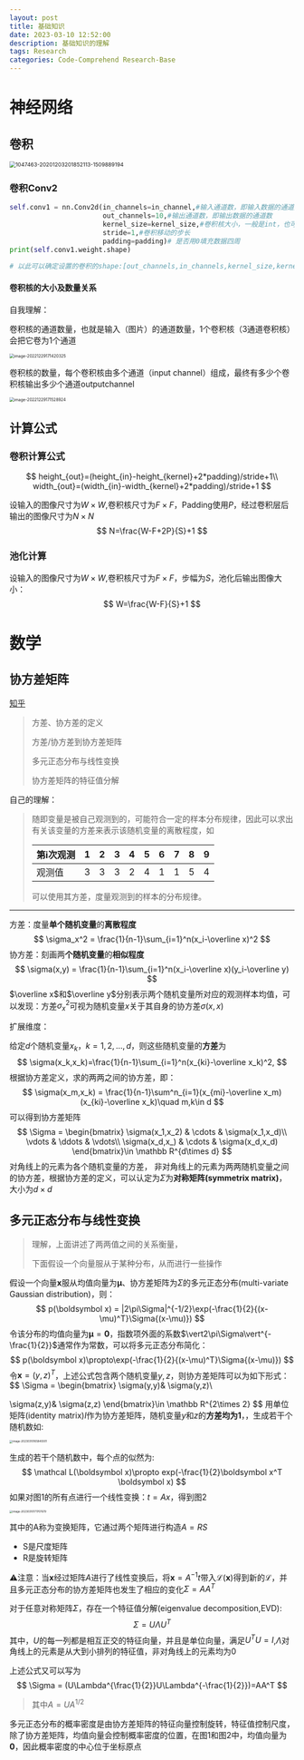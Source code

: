 ```yaml
---
layout: post
title: 基础知识
date: 2023-03-10 12:52:00
description: 基础知识的理解
tags: Research
categories: Code-Comprehend Research-Base
---
```

# 神经网络

## 卷积

<img src="https://mz-pico-1311932519.cos.ap-nanjing.myqcloud.com/image/1047463-20201203201852113-1509889194.png" alt="1047463-20201203201852113-1509889194" style="zoom: 67%;" />

### 卷积Conv2

```python
self.conv1 = nn.Conv2d(in_channels=in_channel,#输入通道数，即输入数据的通道数
                       out_channels=10,#输出通道数，即输出数据的通道数
                       kernel_size=kernel_size,#卷积核大小，一般是int，也可tuple，如3【表示3x3】；（5，4）【表示5x4】
                       stride=1,#卷积移动的步长
                       padding=padding)# 是否用0填充数据四周
print(self.conv1.weight.shape)

# 以此可以确定设置的卷积的shape:[out_channels,in_channels,kernel_size,kernel_size]
```

#### 卷积核的大小及数量关系

自我理解：

卷积核的通道数量，也就是输入（图片）的通道数量，1个卷积核（3通道卷积核）会把它卷为1个通道

<img src="https://mz-pico-1311932519.cos.ap-nanjing.myqcloud.com/image/image-20221229171420325.png" alt="image-20221229171420325" style="zoom:50%;" />

卷积核的数量，每个卷积核由多个通道（input channel）组成，最终有多少个卷积核输出多少个通道outputchannel

<img src="https://mz-pico-1311932519.cos.ap-nanjing.myqcloud.com/image/image-20221229171528924.png" alt="image-20221229171528924" style="zoom:50%;" />



## 计算公式

### 卷积计算公式

$$
height_{out}=(height_{in}-height_{kernel}+2*padding)/stride+1\\
width_{out}=(width_{in}-width_{kernel}+2*padding)/stride+1
$$



设输入的图像尺寸为$W\times W$,卷积核尺寸为$F\times F$，Padding使用$P$，经过卷积层后输出的图像尺寸为$N\times N$
$$
N=\frac{W-F+2P}{S}+1
$$

### 池化计算

设输入的图像尺寸为$W\times W$,卷积核尺寸为$F\times F$，步幅为$S$，池化后输出图像大小：
$$
W=\frac{W-F}{S}+1
$$

# 数学

## 协方差矩阵

[知乎](https://zhuanlan.zhihu.com/p/37609917)

> 方差、协方差的定义
>
> 方差/协方差到协方差矩阵
>
> 多元正态分布与线性变换
>
> 协方差矩阵的特征值分解

自己的理解：

> 随即变量是被自己观测到的，可能符合一定的样本分布规律，因此可以求出有关该变量的方差来表示该随机变量的离散程度，如
>
> | 第i次观测 | 1    | 2    | 3    | 4    | 5    | 6    | 7    | 8    | 9    |
> | --------- | ---- | ---- | ---- | ---- | ---- | ---- | ---- | ---- | ---- |
> | 观测值    | 3    | 3    | 3    | 2    | 4    | 1    | 1    | 5    | 4    |
>
> 可以使用其方差，度量观测到的样本的分布规律。

---

方差：度量**单个随机变量**的**离散程度**
$$
\sigma_x^2 = \frac{1}{n-1}\sum_{i=1}^n(x_i-\overline x)^2
$$
协方差：刻画两**个随机变量**的**相似程度**
$$
\sigma(x,y) = \frac{1}{n-1}\sum_{i=1}^n(x_i-\overline x)(y_i-\overline y)
$$
$\overline x$和$\overline y$分别表示两个随机变量所对应的观测样本均值，可以发现：方差$\sigma_x^2$可视为随机变量$x$关于其自身的协方差$\sigma(x,x)$



扩展维度：

给定$d$个随机变量$x_k$，$k=1,2,...,d$，则这些随机变量的**方差**为
$$
\sigma(x_k,x_k)=\frac{1}{n-1}\sum_{i=1}^n(x_{ki}-\overline x_k)^2,
$$
根据协方差定义，求的两两之间的协方差，即：
$$
\sigma(x_m,x_k) = \frac{1}{n-1}\sum^n_{i=1}(x_{mi}-\overline x_m)(x_{ki}-\overline x_k)\quad m,k\in d
$$
可以得到协方差矩阵
$$
\Sigma = 
\begin{bmatrix}
\sigma(x_1,x_2) & \cdots & \sigma(x_1,x_d)\\
\vdots & \ddots & \vdots\\
\sigma(x_d,x_) & \cdots & \sigma(x_d,x_d)
\end{bmatrix}\in \mathbb R^{d\times d}
$$
对角线上的元素为各个随机变量的方差， 非对角线上的元素为两两随机变量之间的协方差，根据协方差的定义，可以认定为$\Sigma$为**对称矩阵(symmetrix matrix)**，大小为$d\times d$

## 多元正态分布与线性变换

> 理解，上面讲述了两两值之间的关系衡量，
>
> 下面假设一个向量服从于某种分布，从而进行一些操作

假设一个向量$\boldsymbol x$服从均值向量为$\boldsymbol \mu$、协方差矩阵为$\Sigma$的多元正态分布(multi-variate Gaussian distribution)，则：
$$
p(\boldsymbol x) = |2\pi\Sigma|^{-1/2}\exp(-\frac{1}{2}{(x-\mu)^T}\Sigma{(x-\mu)})
$$
令该分布的均值向量为$\boldsymbol \mu=\boldsymbol 0$，指数项外面的系数$\vert2\pi\Sigma\vert^{-\frac{1}{2}}$通常作为常数，可以将多元正态分布简化：
$$
p(\boldsymbol x)\propto\exp(-\frac{1}{2}{(x-\mu)^T}\Sigma{(x-\mu)})
$$
令$\boldsymbol x={(y,z)}^T$，上述公式包含两个随机变量$y,z$，则协方差矩阵可以为如下形式：
$$
\Sigma = 
\begin{bmatrix}
\sigma(y,y)& \sigma(y,z)\\

\sigma(z,y)& \sigma(z,z)
\end{bmatrix}\in \mathbb R^{2\times 2}
$$
用单位矩阵(identity matrix)$I$作为协方差矩阵，随机变量$y$和$z$的**方差均为1**，，生成若干个随机数如:

<img src="https://mz-pico-1311932519.cos.ap-nanjing.myqcloud.com/image/image-20230310165849301.png" alt="image-20230310165849301" style="zoom:33%;" />

生成的若干个随机数中，每个点的似然为:
$$
\mathcal L(\boldsymbol x)\propto exp(-\frac{1}{2}\boldsymbol x^T \boldsymbol x)
$$
如果对图1的所有点进行一个线性变换：$t=Ax$，得到图2

<img src="https://mz-pico-1311932519.cos.ap-nanjing.myqcloud.com/image/image-20230310171707679.png" alt="image-20230310171707679" style="zoom:33%;" />

其中的A称为变换矩阵，它通过两个矩阵进行构造$A=RS$

- S是尺度矩阵
- R是旋转矩阵

⚠️注意：当$\boldsymbol x$经过矩阵$A$进行了线性变换后，将$\boldsymbol x = A^{-1}t$带入$\mathcal L(\boldsymbol x)$得到新的$\mathcal L$，并且多元正态分布的协方差矩阵也发生了相应的变化$\Sigma = AA^T$

对于任意对称矩阵$\Sigma$，存在一个特征值分解(eigenvalue decomposition,EVD):
$$
\Sigma = U\Lambda U^T
$$
其中，$U$的每一列都是相互正交的特征向量，并且是单位向量，满足$U^TU=I$,$\Lambda$对角线上的元素是从大到小排列的特征值，非对角线上的元素均为0

上述公式又可以写为
$$
\Sigma = (U\Lambda^{\frac{1}{2}}U\Lambda^{-\frac{1}{2}})=AA^T
$$

> 其中$A=UA^{1/2}$

多元正态分布的概率密度是由协方差矩阵的特征向量控制旋转，特征值控制尺度，除了协方差矩阵，均值向量会控制概率密度的位置，在图1和图2中，均值向量为$\boldsymbol 0$，因此概率密度的中心位于坐标原点

